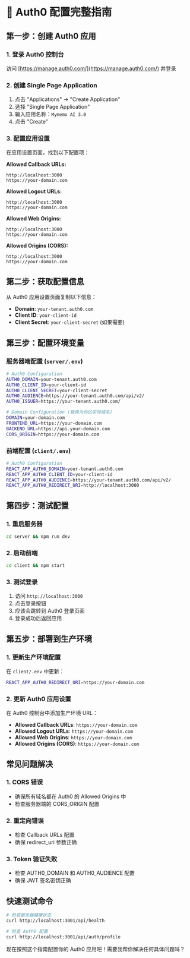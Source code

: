 # 🔐 Auth0 配置完整指南

## 第一步：创建 Auth0 应用

### 1. 登录 Auth0 控制台
访问 [https://manage.auth0.com/](https://manage.auth0.com/) 并登录

### 2. 创建 Single Page Application
1. 点击 "Applications" → "Create Application"
2. 选择 "Single Page Application"
3. 输入应用名称：`Mymemo AI 3.0`
4. 点击 "Create"

### 3. 配置应用设置
在应用设置页面，找到以下配置项：

**Allowed Callback URLs:**
```
http://localhost:3000
https://your-domain.com
```

**Allowed Logout URLs:**
```
http://localhost:3000
https://your-domain.com
```

**Allowed Web Origins:**
```
http://localhost:3000
https://your-domain.com
```

**Allowed Origins (CORS):**
```
http://localhost:3000
https://your-domain.com
```

## 第二步：获取配置信息

从 Auth0 应用设置页面复制以下信息：
- **Domain**: `your-tenant.auth0.com`
- **Client ID**: `your-client-id`
- **Client Secret**: `your-client-secret` (如果需要)

## 第三步：配置环境变量

### 服务器端配置 (`server/.env`)
```bash
# Auth0 Configuration
AUTH0_DOMAIN=your-tenant.auth0.com
AUTH0_CLIENT_ID=your-client-id
AUTH0_CLIENT_SECRET=your-client-secret
AUTH0_AUDIENCE=https://your-tenant.auth0.com/api/v2/
AUTH0_ISSUER=https://your-tenant.auth0.com/

# Domain Configuration (替换为你的实际域名)
DOMAIN=your-domain.com
FRONTEND_URL=https://your-domain.com
BACKEND_URL=https://api.your-domain.com
CORS_ORIGIN=https://your-domain.com
```

### 前端配置 (`client/.env`)
```bash
# Auth0 Configuration
REACT_APP_AUTH0_DOMAIN=your-tenant.auth0.com
REACT_APP_AUTH0_CLIENT_ID=your-client-id
REACT_APP_AUTH0_AUDIENCE=https://your-tenant.auth0.com/api/v2/
REACT_APP_AUTH0_REDIRECT_URI=http://localhost:3000
```

## 第四步：测试配置

### 1. 重启服务器
```bash
cd server && npm run dev
```

### 2. 启动前端
```bash
cd client && npm start
```

### 3. 测试登录
1. 访问 `http://localhost:3000`
2. 点击登录按钮
3. 应该会跳转到 Auth0 登录页面
4. 登录成功后返回应用

## 第五步：部署到生产环境

### 1. 更新生产环境配置
在 `client/.env` 中更新：
```bash
REACT_APP_AUTH0_REDIRECT_URI=https://your-domain.com
```

### 2. 更新 Auth0 应用设置
在 Auth0 控制台中添加生产环境 URL：
- **Allowed Callback URLs**: `https://your-domain.com`
- **Allowed Logout URLs**: `https://your-domain.com`
- **Allowed Web Origins**: `https://your-domain.com`
- **Allowed Origins (CORS)**: `https://your-domain.com`

## 常见问题解决

### 1. CORS 错误
- 确保所有域名都在 Auth0 的 Allowed Origins 中
- 检查服务器端的 CORS_ORIGIN 配置

### 2. 重定向错误
- 检查 Callback URLs 配置
- 确保 redirect_uri 参数正确

### 3. Token 验证失败
- 检查 AUTH0_DOMAIN 和 AUTH0_AUDIENCE 配置
- 确保 JWT 签名密钥正确

## 快速测试命令

```bash
# 检查服务器健康状态
curl http://localhost:3001/api/health

# 检查 Auth0 配置
curl http://localhost:3001/api/auth/profile
```

现在按照这个指南配置你的 Auth0 应用吧！需要我帮你解决任何具体问题吗？
